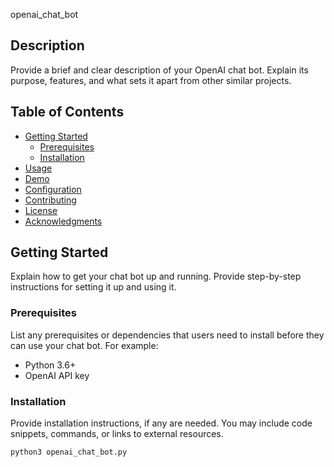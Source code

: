 openai_chat_bot


## Description

Provide a brief and clear description of your OpenAI chat bot. Explain its purpose, features, and what sets it apart from other similar projects.

## Table of Contents

- [Getting Started](#getting-started)
  - [Prerequisites](#prerequisites)
  - [Installation](#installation)
- [Usage](#usage)
- [Demo](#demo)
- [Configuration](#configuration)
- [Contributing](#contributing)
- [License](#license)
- [Acknowledgments](#acknowledgments)

## Getting Started

Explain how to get your chat bot up and running. Provide step-by-step instructions for setting it up and using it.

### Prerequisites

List any prerequisites or dependencies that users need to install before they can use your chat bot. For example:

- Python 3.6+
- OpenAI API key

### Installation

Provide installation instructions, if any are needed. You may include code snippets, commands, or links to external resources.

```bash
python3 openai_chat_bot.py
```
